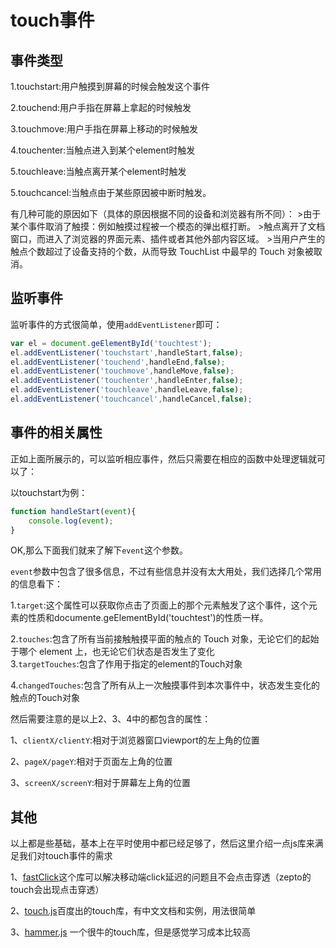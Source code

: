 # touch事件

## 事件类型
1.touchstart:用户触摸到屏幕的时候会触发这个事件

2.touchend:用户手指在屏幕上拿起的时候触发

3.touchmove:用户手指在屏幕上移动的时候触发

4.touchenter:当触点进入到某个element时触发

5.touchleave:当触点离开某个element时触发

5.touchcancel:当触点由于某些原因被中断时触发。
	
有几种可能的原因如下（具体的原因根据不同的设备和浏览器有所不同）：
	>由于某个事件取消了触摸：例如触摸过程被一个模态的弹出框打断。
	>触点离开了文档窗口，而进入了浏览器的界面元素、插件或者其他外部内容区域。
	>当用户产生的触点个数超过了设备支持的个数，从而导致 TouchList 中最早的 Touch 对象被取消。

## 监听事件
监听事件的方式很简单，使用`addEventListener`即可：
```javascript
var el = document.geElementById('touchtest');
el.addEventListener('touchstart',handleStart,false);
el.addEventListener('touchend',handleEnd,false);
el.addEventListener('touchmove',handleMove,false);
el.addEventListener('touchenter',handleEnter,false);
el.addEventListener('touchleave',handleLeave,false);
el.addEventListener('touchcancel',handleCancel,false);
```

## 事件的相关属性
正如上面所展示的，可以监听相应事件，然后只需要在相应的函数中处理逻辑就可以了：

以touchstart为例：
```javascript
function handleStart(event){
	console.log(event);
}
```
OK,那么下面我们就来了解下`event`这个参数。

`event`参数中包含了很多信息，不过有些信息并没有太大用处，我们选择几个常用的信息看下：

1.`target`:这个属性可以获取你点击了页面上的那个元素触发了这个事件，这个元素的性质和documente.geElementById('touchtest')的性质一样。

2.`touches`:包含了所有当前接触触摸平面的触点的 Touch 对象，无论它们的起始于哪个 element 上，也无论它们状态是否发生了变化<br>
3.`targetTouches`:包含了作用于指定的element的Touch对象

4.`changedTouches`:包含了所有从上一次触摸事件到本次事件中，状态发生变化的触点的Touch对象

然后需要注意的是以上2、3、4中的都包含的属性：

1、`clientX/clientY`:相对于浏览器窗口viewport的左上角的位置

2、`pageX/pageY`:相对于页面左上角的位置

3、`screenX/screenY`:相对于屏幕左上角的位置


## 其他
以上都是些基础，基本上在平时使用中都已经足够了，然后这里介绍一点js库来满足我们对touch事件的需求

1、[fastClick](https://github.com/ftlabs/fastclick)这个库可以解决移动端click延迟的问题且不会点击穿透（zepto的touch会出现点击穿透）

2、[touch.js](http://touch.code.baidu.com/)百度出的touch库，有中文文档和实例，用法很简单

3、[hammer.js](http://hammerjs.github.io/) 一个很牛的touch库，但是感觉学习成本比较高
